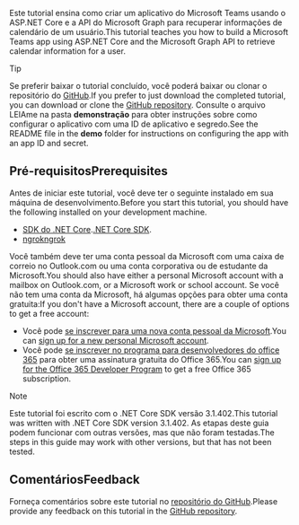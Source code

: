 <!-- markdownlint-disable MD002 MD041 -->

<span data-ttu-id="b7879-101">Este tutorial ensina como criar um aplicativo do Microsoft Teams usando o ASP.NET Core e a API do Microsoft Graph para recuperar informações de calendário de um usuário.</span><span class="sxs-lookup"><span data-stu-id="b7879-101">This tutorial teaches you how to build a Microsoft Teams app using ASP.NET Core and the Microsoft Graph API to retrieve calendar information for a user.</span></span>

> [!TIP]
> <span data-ttu-id="b7879-102">Se preferir baixar o tutorial concluído, você poderá baixar ou clonar o repositório do [GitHub](https://github.com/microsoftgraph/msgraph-training-teamsapp-dotnet).</span><span class="sxs-lookup"><span data-stu-id="b7879-102">If you prefer to just download the completed tutorial, you can download or clone the [GitHub repository](https://github.com/microsoftgraph/msgraph-training-teamsapp-dotnet).</span></span> <span data-ttu-id="b7879-103">Consulte o arquivo LEIAme na pasta **demonstração** para obter instruções sobre como configurar o aplicativo com uma ID de aplicativo e segredo.</span><span class="sxs-lookup"><span data-stu-id="b7879-103">See the README file in the **demo** folder for instructions on configuring the app with an app ID and secret.</span></span>

## <a name="prerequisites"></a><span data-ttu-id="b7879-104">Pré-requisitos</span><span class="sxs-lookup"><span data-stu-id="b7879-104">Prerequisites</span></span>

<span data-ttu-id="b7879-105">Antes de iniciar este tutorial, você deve ter o seguinte instalado em sua máquina de desenvolvimento.</span><span class="sxs-lookup"><span data-stu-id="b7879-105">Before you start this tutorial, you should have the following installed on your development machine.</span></span>

- <span data-ttu-id="b7879-106">[SDK do .NET Core](https://dotnet.microsoft.com/download).</span><span class="sxs-lookup"><span data-stu-id="b7879-106">[.NET Core SDK](https://dotnet.microsoft.com/download).</span></span>
- [<span data-ttu-id="b7879-107">ngrok</span><span class="sxs-lookup"><span data-stu-id="b7879-107">ngrok</span></span>](https://ngrok.com/)

<span data-ttu-id="b7879-108">Você também deve ter uma conta pessoal da Microsoft com uma caixa de correio no Outlook.com ou uma conta corporativa ou de estudante da Microsoft.</span><span class="sxs-lookup"><span data-stu-id="b7879-108">You should also have either a personal Microsoft account with a mailbox on Outlook.com, or a Microsoft work or school account.</span></span> <span data-ttu-id="b7879-109">Se você não tem uma conta da Microsoft, há algumas opções para obter uma conta gratuita:</span><span class="sxs-lookup"><span data-stu-id="b7879-109">If you don't have a Microsoft account, there are a couple of options to get a free account:</span></span>

- <span data-ttu-id="b7879-110">Você pode [se inscrever para uma nova conta pessoal da Microsoft](https://signup.live.com/signup?wa=wsignin1.0&rpsnv=12&ct=1454618383&rver=6.4.6456.0&wp=MBI_SSL_SHARED&wreply=https://mail.live.com/default.aspx&id=64855&cbcxt=mai&bk=1454618383&uiflavor=web&uaid=b213a65b4fdc484382b6622b3ecaa547&mkt=E-US&lc=1033&lic=1).</span><span class="sxs-lookup"><span data-stu-id="b7879-110">You can [sign up for a new personal Microsoft account](https://signup.live.com/signup?wa=wsignin1.0&rpsnv=12&ct=1454618383&rver=6.4.6456.0&wp=MBI_SSL_SHARED&wreply=https://mail.live.com/default.aspx&id=64855&cbcxt=mai&bk=1454618383&uiflavor=web&uaid=b213a65b4fdc484382b6622b3ecaa547&mkt=E-US&lc=1033&lic=1).</span></span>
- <span data-ttu-id="b7879-111">Você pode [se inscrever no programa para desenvolvedores do office 365](https://developer.microsoft.com/office/dev-program) para obter uma assinatura gratuita do Office 365.</span><span class="sxs-lookup"><span data-stu-id="b7879-111">You can [sign up for the Office 365 Developer Program](https://developer.microsoft.com/office/dev-program) to get a free Office 365 subscription.</span></span>

> [!NOTE]
> <span data-ttu-id="b7879-112">Este tutorial foi escrito com o .NET Core SDK versão 3.1.402.</span><span class="sxs-lookup"><span data-stu-id="b7879-112">This tutorial was written with .NET Core SDK version 3.1.402.</span></span> <span data-ttu-id="b7879-113">As etapas deste guia podem funcionar com outras versões, mas que não foram testadas.</span><span class="sxs-lookup"><span data-stu-id="b7879-113">The steps in this guide may work with other versions, but that has not been tested.</span></span>

## <a name="feedback"></a><span data-ttu-id="b7879-114">Comentários</span><span class="sxs-lookup"><span data-stu-id="b7879-114">Feedback</span></span>

<span data-ttu-id="b7879-115">Forneça comentários sobre este tutorial no [repositório do GitHub](https://github.com/microsoftgraph/msgraph-training-teamsapp-dotnet).</span><span class="sxs-lookup"><span data-stu-id="b7879-115">Please provide any feedback on this tutorial in the [GitHub repository](https://github.com/microsoftgraph/msgraph-training-teamsapp-dotnet).</span></span>
